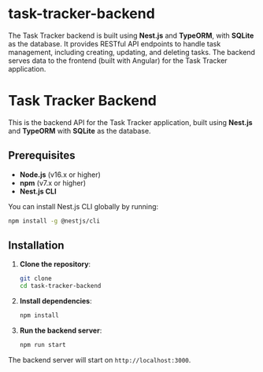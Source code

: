 
# task-tracker-backend
The Task Tracker backend is built using **Nest.js** and **TypeORM**, with **SQLite** as the database. It provides RESTful API endpoints to handle task management, including creating, updating, and deleting tasks. The backend serves data to the frontend (built with Angular) for the Task Tracker application.

# Task Tracker Backend

This is the backend API for the Task Tracker application, built using **Nest.js** and **TypeORM** with **SQLite** as the database.

## Prerequisites

- **Node.js** (v16.x or higher)
- **npm** (v7.x or higher)
- **Nest.js CLI**

You can install Nest.js CLI globally by running:

```bash
npm install -g @nestjs/cli
```

## Installation

1. **Clone the repository**:

   ```bash
   git clone
   cd task-tracker-backend
   ```

2. **Install dependencies**:

   ```bash
   npm install
   ```

3. **Run the backend server**:

   ```bash
   npm run start
   ```

The backend server will start on `http://localhost:3000`.
